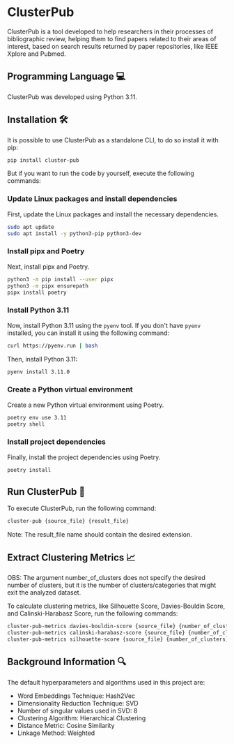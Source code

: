 # ClusterPub

ClusterPub is a tool developed to help researchers in their processes of bibliographic review, 
helping them to find papers related to their areas of interest,
based on search results returned by paper repositories, like IEEE Xplore and Pubmed.

## Programming Language 💻

ClusterPub was developed using Python 3.11.

## Installation 🛠

It is possible to use ClusterPub as a standalone CLI, to do so install it with pip:

```bash Python installation command
pip install cluster-pub
```

But if you want to run the code by yourself, execute the following commands:

### Update Linux packages and install dependencies

First, update the Linux packages and install the necessary dependencies.

```bash
sudo apt update
sudo apt install -y python3-pip python3-dev
```

### Install pipx and Poetry

Next, install pipx and Poetry.

```bash
python3 -m pip install --user pipx
python3 -m pipx ensurepath
pipx install poetry
```

### Install Python 3.11

Now, install Python 3.11 using the `pyenv` tool. If you don't have `pyenv` installed, you can install it using the following command:

```bash
curl https://pyenv.run | bash
```

Then, install Python 3.11:

```bash
pyenv install 3.11.0
```

### Create a Python virtual environment

Create a new Python virtual environment using Poetry.

```bash
poetry env use 3.11
poetry shell
```

### Install project dependencies

Finally, install the project dependencies using Poetry.

```bash
poetry install
```

## Run ClusterPub 🚀

To execute ClusterPub, run the following command:

```bash
cluster-pub {source_file} {result_file}
```

Note: The result_file name should contain the desired extension.

## Extract Clustering Metrics  📈

OBS: The argument number_of_clusters does not specify the desired number of clusters, but it is the number of clusters/categories that might exit the analyzed dataset.

To calculate clustering metrics, like Silhouette Score, Davies-Bouldin Score, and Calinski-Harabasz Score, run the following commands:

```bash
cluster-pub-metrics davies-bouldin-score {source_file} {number_of_clusters}
cluster-pub-metrics calinski-harabasz-score {source_file} {number_of_clusters}
cluster-pub-metrics silhouette-score {source_file} {number_of_clusters} --distance-metric={distance_metric}
```

## Background Information 🔍

The default hyperparameters and algorithms used in this project are:

- Word Embeddings Technique: Hash2Vec
- Dimensionality Reduction Technique: SVD
- Number of singular values used in SVD: 8
- Clustering Algorithm: Hierarchical Clustering
- Distance Metric: Cosine Similarity
- Linkage Method: Weighted


